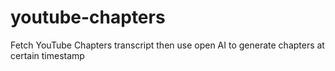 # youtube-chapters
Fetch YouTube Chapters transcript then use open AI to generate chapters at certain timestamp
